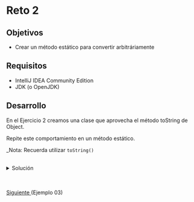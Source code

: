 # Reto 2

## Objetivos

* Crear un método estático para convertir arbitráriamente

## Requisitos

- IntelliJ IDEA Community Edition
- JDK (o OpenJDK)

## Desarrollo

En el Ejercicio 2 creamos una clase que aprovecha el método toString de Object.

Repite este comportamiento en un método estático.

_Nota: Recuerda utilizar `toString()`

<br/>

<details>
  <summary>Solución</summary>

  1. Crea una clase con la siguiente definición
    
      <img src="img/figura02.png" alt="Método"/>

      ```java
      public class MethodConverter {

        public static <E> String convertToString(E input){
            return input.toString();
        }
      }
      ```

  2. Agrega una nueva prueba a la clase creada en el punto 1, como se muestra
    
      <img src="img/figura01.png" alt="Nueva prueba"/>

      ```java
      class MethodConverterTest {

        @Test
        @DisplayName("Prueba con Integers")
        void prueba(){
            Integer input = 23423;
            String expected = "23423";

            String output = MethodConverter.convertToString(input);

            assertEquals(expected, output);
        }
      }
      ```
  
  3. Vuelve a ejecutar la prueba

      ![Prueba](./img/figura03.png)

      En este caso aprovechamos el método toString que está definido en la cima de la jerarquía de objetos Java (Object).

</details>


<br/>
<br/>

[Siguiente ](../Ejemplo-03/Readme.md)(Ejemplo 03)